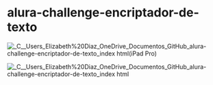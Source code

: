 # alura-challenge-encriptador-de-texto
![_C__Users_Elizabeth%20Diaz_OneDrive_Documentos_GitHub_alura-challenge-encriptador-de-texto_index html(iPad Pro)](https://github.com/user-attachments/assets/908eca7e-1ed2-4ad0-8e5b-e570d8239e61)

![_C__Users_Elizabeth%20Diaz_OneDrive_Documentos_GitHub_alura-challenge-encriptador-de-texto_index html](https://github.com/user-attachments/assets/74cbdf63-1a29-4983-b9c3-471d7226189f)
